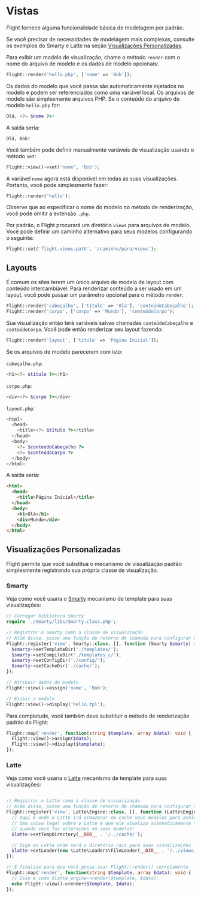 # Vistas

Flight fornece alguma funcionalidade básica de modelagem por padrão.

Se você precisar de necessidades de modelagem mais complexas, consulte os exemplos do Smarty e Latte na seção [Visualizações Personalizadas](#visualizações-personalizadas).

Para exibir um modelo de visualização, chame o método `render` com o nome do arquivo de modelo e os dados de modelo opcionais:

```php
Flight::render('hello.php', ['nome' => 'Bob']);
```

Os dados do modelo que você passa são automaticamente injetados no modelo e podem ser referenciados como uma variável local. Os arquivos de modelo são simplesmente arquivos PHP. Se o conteúdo do arquivo de modelo `hello.php` for:

```php
Olá, <?= $nome ?>!
```

A saída seria:

```
Olá, Bob!
```

Você também pode definir manualmente variáveis de visualização usando o método `set`:

```php
Flight::view()->set('nome', 'Bob');
```

A variável `nome` agora está disponível em todas as suas visualizações. Portanto, você pode simplesmente fazer:

```php
Flight::render('hello');
```

Observe que ao especificar o nome do modelo no método de renderização, você pode omitir a extensão `.php`.

Por padrão, o Flight procurará um diretório `views` para arquivos de modelo. Você pode definir um caminho alternativo para seus modelos configurando o seguinte:

```php
Flight::set('flight.views.path', '/caminho/para/views');
```

## Layouts

É comum os sites terem um único arquivo de modelo de layout com conteúdo intercambiável. Para renderizar conteúdo a ser usado em um layout, você pode passar um parâmetro opcional para o método `render`.

```php
Flight::render('cabeçalho', ['título' => 'Olá'], 'conteúdoCabeçalho');
Flight::render('corpo', ['corpo' => 'Mundo'], 'conteúdoCorpo');
```

Sua visualização então terá variáveis salvas chamadas `conteúdoCabeçalho` e `conteúdoCorpo`. Você pode então renderizar seu layout fazendo:

```php
Flight::render('layout', ['título' => 'Página Inicial']);
```

Se os arquivos de modelo parecerem com isto:

`cabeçalho.php`:

```php
<h1><?= $título ?></h1>
```

`corpo.php`:

```php
<div><?= $corpo ?></div>
```

`layout.php`:

```php
<html>
  <head>
    <title><?= $título ?></title>
  </head>
  <body>
    <?= $conteúdoCabeçalho ?>
    <?= $conteúdoCorpo ?>
  </body>
</html>
```

A saída seria:
```html
<html>
  <head>
    <title>Página Inicial</title>
  </head>
  <body>
    <h1>Olá</h1>
    <div>Mundo</div>
  </body>
</html>
```

## Visualizações Personalizadas

Flight permite que você substitua o mecanismo de visualização padrão simplesmente registrando sua própria classe de visualização.

### Smarty

Veja como você usaria o [Smarty](http://www.smarty.net/) mecanismo de template para suas visualizações:

```php
// Carregar biblioteca Smarty
require './Smarty/libs/Smarty.class.php';

// Registrar o Smarty como a classe de visualização
// Além disso, passe uma função de retorno de chamada para configurar o Smarty no carregamento
Flight::register('view', Smarty::class, [], function (Smarty $smarty) {
  $smarty->setTemplateDir('./templates/');
  $smarty->setCompileDir('./templates_c/');
  $smarty->setConfigDir('./config/');
  $smarty->setCacheDir('./cache/');
});

// Atribuir dados do modelo
Flight::view()->assign('nome', 'Bob');

// Exibir o modelo
Flight::view()->display('hello.tpl');
```

Para completude, você também deve substituir o método de renderização padrão do Flight:

```php
Flight::map('render', function(string $template, array $data): void {
  Flight::view()->assign($data);
  Flight::view()->display($template);
});
```

### Latte

Veja como você usaria o [Latte](https://latte.nette.org/) mecanismo de template para suas visualizações:

```php

// Registrar o Latte como a classe de visualização
// Além disso, passe uma função de retorno de chamada para configurar o Latte no carregamento
Flight::register('view', Latte\Engine::class, [], function (Latte\Engine $latte) {
  // Aqui é onde o Latte irá armazenar em cache seus modelos para acelerar as coisas
  // Uma coisa legal sobre o Latte é que ele atualiza automaticamente o seu cache
  // quando você faz alterações em seus modelos!
  $latte->setTempDirectory(__DIR__ . '/../cache/');

  // Diga ao Latte onde será o diretório raiz para suas visualizações.
  $latte->setLoader(new \Latte\Loaders\FileLoader(__DIR__ . '/../views/'));
});

// E finalize para que você possa usar Flight::render() corretamente
Flight::map('render', function(string $template, array $data): void {
  // Isso é como $latte_engine->render($template, $data);
  echo Flight::view()->render($template, $data);
});
```